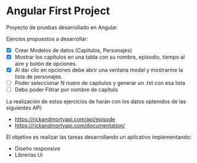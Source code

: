# Angular First Project
Proyecto de pruebas desarrollado en Angular.

Ejercíos propuestos a desarrollar:

- [x] Crear Modelos de datos (Capítulos, Personajes)
- [x] Mostrar los capítulos en una tabla con su nombre, episodio, tiempo al aire y botón de opciones. 
- [x] Al dar clic en opciones debe abrir una ventana modal y mostrarme la lista de personajes. 
- [ ] Poder seleccionar N nuero de capítulos y generar un .txt con esa lista
- [ ] Debo poder Filtrar por nombre de capitulo 

La realización de estos ejercícios de harán con los datos optenidos de las siguientes API:

- https://rickandmortyapi.com/api/episode
- https://rickandmortyapi.com/documentation/

El objetivo es realizar las tareas desarrollando un aplicativo implementando:

- Diseño responsive
- Librerías Ui